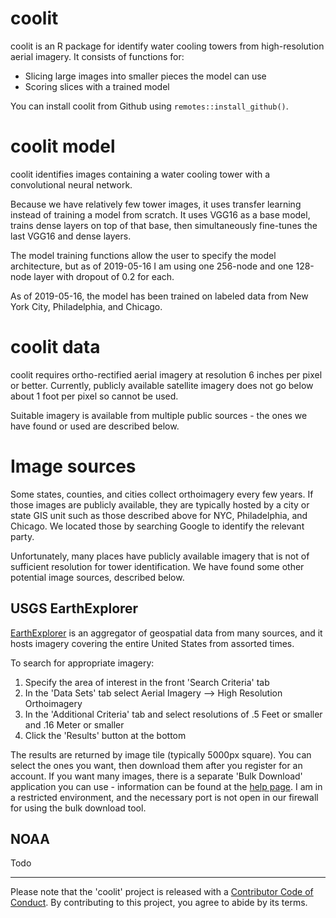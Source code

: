 # coolit

coolit is an R package for identify water cooling towers from high-resolution aerial imagery. It consists of functions for:

- Slicing large images into smaller pieces the model can use
- Scoring slices with a trained model

You can install coolit from Github using `remotes::install_github()`. 

# coolit model

coolit identifies images containing a water cooling tower with a convolutional neural network. 

Because we have relatively few tower images, it uses transfer learning instead of training a model from scratch. It uses VGG16 as a base model, trains dense layers on top of that base, then simultaneously fine-tunes the last VGG16 and dense layers.

The model training functions allow the user to specify the model architecture, but as of 2019-05-16 I am using one 256-node and one 128-node layer with dropout of 0.2 for each. 

As of 2019-05-16, the model has been trained on labeled data from New York City, Philadelphia, and Chicago.

# coolit data

coolit requires ortho-rectified aerial imagery at resolution 6 inches per pixel or better. Currently, publicly available satellite imagery does not go below about 1 foot per pixel so cannot be used.

Suitable imagery is available from multiple public sources - the ones we have found or used are described  below.

# Image sources

Some states, counties, and cities collect orthoimagery every few years. If those images are publicly available, they are typically hosted by a city or state GIS unit such as those described above for NYC, Philadelphia, and Chicago. We located those by searching Google to identify the relevant party. 

Unfortunately, many places have publicly available imagery that is not of sufficient resolution for tower identification. We have found some other potential image sources, described below.

## USGS EarthExplorer

[EarthExplorer](https://earthexplorer.usgs.gov/) is an aggregator of geospatial data from many sources, and it hosts imagery covering the entire United States from assorted times. 

To search for appropriate imagery: 

1. Specify the area of interest in the front 'Search Criteria' tab
2. In the 'Data Sets' tab select Aerial Imagery --> High Resolution Orthoimagery
3. In the 'Additional Criteria' tab and select resolutions of .5 Feet or smaller and .16 Meter or smaller
4. Click the 'Results' button at the bottom

The results are returned by image tile (typically 5000px square). You can select the ones you want, then download them after you register for an account. If you want many images, there is a separate 'Bulk Download' application you can use - information can be found at the [help page](https://lta.cr.usgs.gov/EEHelp/ee_help). I am in a restricted environment, and the necessary port is not open in our firewall for using the bulk download tool.

## NOAA 

Todo

  ------------

Please note that the 'coolit' project is released with a [Contributor Code of Conduct](CODE_OF_CONDUCT.md). By contributing to this project, you agree to abide by its terms.
